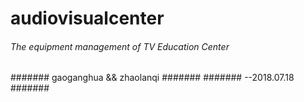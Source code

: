 # audiovisualcenter
###### The equipment management of TV Education Center


####### gaoganghua && zhaolanqi  #######
#######            --2018.07.18  #######

